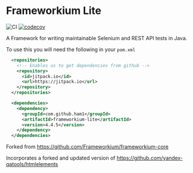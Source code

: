 # Frameworkium Lite

![CI](https://github.com/ham1/frameworkium-lite/actions/workflows/ci.yaml/badge.svg)
[![codecov](https://codecov.io/gh/ham1/frameworkium-lite/branch/master/graph/badge.svg?token=07Bjy2ePfw)](https://codecov.io/gh/ham1/frameworkium-lite)

A Framework for writing maintainable Selenium and REST API tests in Java.

To use this you will need the following in your `pom.xml`

```xml
  <repositories>
    <!-- Enables us to get dependencies from github -->
    <repository>
      <id>jitpack.io</id>
      <url>https://jitpack.io</url>
    </repository>
  </repositories>

  <dependencies>
    <dependency>
      <groupId>com.github.ham1</groupId>
      <artifactId>frameworkium-lite</artifactId>
      <version>4.4.5</version>
    </dependency>
  </dependencies>
```

Forked from https://github.com/Frameworkium/frameworkium-core

Incorporates a forked and updated version of
https://github.com/yandex-qatools/htmlelements

